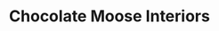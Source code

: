 ---
title: "Chocolate Moose Interiors"
url: /dawsonville/chocolate-moose-interiors/
shop: furniture
---
